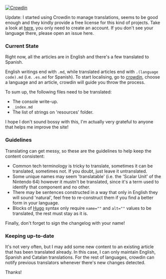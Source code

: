 [![Crowdin](https://badges.crowdin.net/architecture-of-consoles/localized.svg)](https://crowdin.com/project/architecture-of-consoles)

Update: I started using Crowdin to manage translations, seems to be good enough and they kindly provide a free license for this kind of projects. Take a look at [here](https://crowdin.com/project/architecture-of-consoles), you only need to create an account. If you don't see your language there, please open an issue here.

### Current State

Right now, all the articles are in English and there's a few translated to Spanish.

English writings end with `.md`, while translated articles end with `.(language code).md` (i.e. `.es.md` for Spanish). To start localising, go to [crowdin](https://crowdin.com/project/architecture-of-consoles), choose a language and an article, crowdin will guide you throw the process.

To sum up, the following files need to be translated:
- The console write-up.
- `_index.md`
- The list of strings on 'resources' folder.

I hope I don't sound bossy with this, I'm actually very grateful to anyone that helps me improve the site!

### Guidelines

Translating can get messy, so these are the guidelines to help keep the content consistent:

- Common tech terminology is tricky to translate, sometimes it can be translated, sometimes not. If you doubt, just leave it untranslated.
- Some unique names may seem 'translatable' (i.e. the 'Scalar Unit' of the Nintendo 64) however it mustn't be translated, since it's a term used to identify that component and no other.
- There may be sentences constructed in a way that only in English they will sound 'natural', feel free to re-construct them if you find a better form in your language.
- Blocks of [Hugo](https://gohugo.io/templates/introduction/) syntax only require `name=""` and `alt=""` values to be translated, the rest must stay as it is.

Finally, don't forget to sign the changelog with your name!

### Keeping up-to-date

It's not very often, but I may add some new content to an existing article that has been translated already. In this case, I can only maintain English, Spanish and Catalan translations. For the rest of languages, crowdin can notify previous translators whenever there's new changes detected.

Thanks!